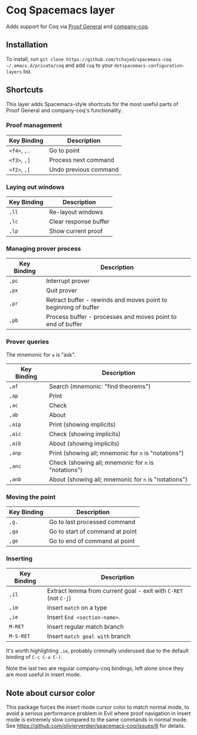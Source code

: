 # Coq Spacemacs layer

Adds support for Coq via [Proof General](https://github.com/ProofGeneral/PG) and [company-coq](https://github.com/cpitclaudel/company-coq).

## Installation

To install, run `git clone https://github.com/tchajed/spacemacs-coq ~/.emacs.d/private/coq` and add `coq` to your `dotspacemacs-configuration-layers` list.

## Shortcuts

This layer adds Spacemacs-style shortcuts for the most useful parts of Proof General and company-coq's functionality.

### Proof management

Key Binding  | Description
-----------  | -----------
`<f4>`, `,.` | Go to point
`<f3>`, `,]` | Process next command
`<f2>`, `,[` | Undo previous command

### Laying out windows

Key Binding  | Description
-----------  | -----------
`,ll`        | Re-layout windows
`,lc`        | Clear response buffer
`,lp`        | Show current proof

### Managing prover process

Key Binding  | Description
-----------  | -----------
`,pc`        | Interrupt prover
`,px`        | Quit prover
`,pr`        | Retract buffer - rewinds and moves point to beginning of buffer
`,pb`        | Process buffer - processes and moves point to end of buffer

### Prover queries

The mnemonic for `a` is "ask".

Key Binding  | Description
-----------  | -----------
`,af`        | Search (mnemonic: "find theorems")
`,ap`        | Print
`,ac`        | Check
`,ab`        | About
`,aip`       | Print (showing implicits)
`,aic`       | Check (showing implicits)
`,aib`       | About (showing implicits)
`,anp`       | Print (showing all; mnemonic for `n` is "notations")
`,anc`       | Check (showing all; mnemonic for `n` is "notations")
`,anb`       | About (showing all; mnemonic for `n` is "notations")

### Moving the point

Key Binding  | Description
-----------  | -----------
`,g.`         | Go to last processed command
`,ga`         | Go to start of command at point
`,ge`         | Go to end of command at point

### Inserting

Key Binding  | Description
-----------  | -----------
`,il`        | Extract lemma from current goal - exit with `C-RET` (not `C-j`)
`,im`        | Insert `match` on a type
`,ie`        | Insert `End <section-name>`.
`M-RET`      | Insert regular match branch
`M-S-RET`    | Insert `match goal with` branch

It's worth highlighting `,ie`, probably criminally underused due to the default binding of `C-c C-a C-)`.

Note the last two are regular company-coq bindings, left alone since they are most useful in insert mode.

## Note about cursor color

This package forces the insert mode cursor color to match normal mode, to avoid a serious performance problem in Evil where proof navigation in insert mode is extremely slow compared to the same commands in normal mode. See https://github.com/olivierverdier/spacemacs-coq/issues/6 for details.
